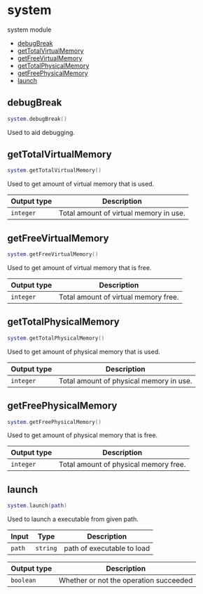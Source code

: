 # system

system module

- [debugBreak](#debugBreak)
- [getTotalVirtualMemory](#getTotalVirtualMemory)
- [getFreeVirtualMemory](#getFreeVirtualMemory)
- [getTotalPhysicalMemory](#getTotalPhysicalMemory)
- [getFreePhysicalMemory](#getFreePhysicalMemory)
- [launch](#launch)

## debugBreak

```lua
system.debugBreak()
```

Used to aid debugging.

## getTotalVirtualMemory

```lua
system.getTotalVirtualMemory()
```

Used to get amount of virtual memory that is used.

| Output type | Description |
| --- | --- |
| `integer` | Total amount of virtual memory in use. |

## getFreeVirtualMemory

```lua
system.getFreeVirtualMemory()
```

Used to get amount of virtual memory that is free.

| Output type | Description |
| --- | --- |
| `integer` | Total amount of virtual memory free. |

## getTotalPhysicalMemory

```lua
system.getTotalPhysicalMemory()
```

Used to get amount of physical memory that is used.

| Output type | Description |
| --- | --- |
| `integer` | Total amount of physical memory in use. |

## getFreePhysicalMemory

```lua
system.getFreePhysicalMemory()
```

Used to get amount of physical memory that is free.

| Output type | Description |
| --- | --- |
| `integer` | Total amount of physical memory free. |

## launch

```lua
system.launch(path)
```

Used to launch a executable from given path.

| Input | Type | Description |
| --- | --- | --- |
| `path` | `string` | path of executable to load |

| Output type | Description |
| --- | --- |
| `boolean` | Whether or not the operation succeeded |